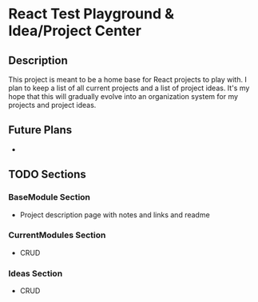 # React Test Playground & Idea/Project Center

## Description

This project is meant to be a home base for React projects to play with. I plan to keep a list of all current projects and a list of project ideas. It's my hope that this will gradually evolve into an organization system for my projects and project ideas.

## Future Plans

* 

## TODO Sections

### BaseModule Section
* Project description page with notes and links and readme

### CurrentModules Section
* CRUD

### Ideas Section
* CRUD

